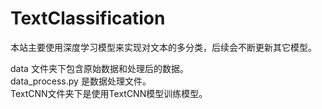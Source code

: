 # TextClassification
本站主要使用深度学习模型来实现对文本的多分类，后续会不断更新其它模型。

data 文件夹下包含原始数据和处理后的数据。   
data_process.py 是数据处理文件。   
TextCNN文件夹下是使用TextCNN模型训练模型。  

